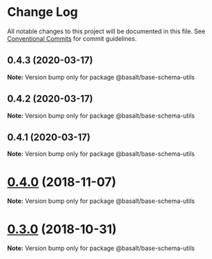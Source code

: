 # Change Log

All notable changes to this project will be documented in this file.
See [Conventional Commits](https://conventionalcommits.org) for commit guidelines.

## 0.4.3 (2020-03-17)

**Note:** Version bump only for package @basalt/base-schema-utils





## 0.4.2 (2020-03-17)

**Note:** Version bump only for package @basalt/base-schema-utils





## 0.4.1 (2020-03-17)

**Note:** Version bump only for package @basalt/base-schema-utils





# [0.4.0](https://github.com/basaltinc/base/compare/v0.3.2...v0.4.0) (2018-11-07)

**Note:** Version bump only for package @basalt/base-schema-utils





# [0.3.0](https://github.com/basaltinc/base/compare/v0.2.2...v0.3.0) (2018-10-31)

**Note:** Version bump only for package @basalt/base-schema-utils
